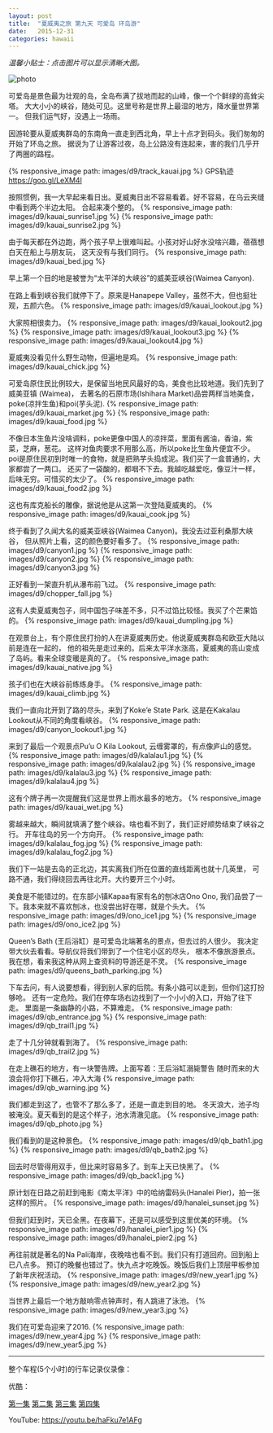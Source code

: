 ```yaml
---
layout: post
title:  "夏威夷之旅 第九天 可爱岛 环岛游"
date:   2015-12-31
categories: hawaii 
---
```


*温馨小贴士：点击图片可以显示清晰大图。*

![photo]({{site.url}}/images/d9/route_kauai.jpg)

可爱岛是景色最为壮观的岛，全岛布满了拔地而起的山峰，像一个个鲜绿的高耸尖塔。
大大小小的峡谷，随处可见。这里号称是世界上最湿的地方，降水量世界第一。
但我们运气好，没遇上一场雨。

因游轮要从夏威夷群岛的东南角一直走到西北角，早上十点才到码头。我们匆匆的开始了环岛之旅。
据说为了让游客过夜，岛上公路没有连起来，害的我们几乎开了两圈的路程。

{% responsive_image path: images/d9/track_kauai.jpg %}
GPS轨迹  <https://goo.gl/LeXM4l>

按照惯例，我一大早起来看日出。夏威夷日出不容易看着。好不容易，在乌云夹缝中看到两个半边太阳。
合起来凑个整的。
{% responsive_image path: images/d9/kauai_sunrise1.jpg %}
{% responsive_image path: images/d9/kauai_sunrise2.jpg %}

由于每天都在外边跑，两个孩子早上很难叫起。小孩对好山好水没啥兴趣，蓓蓓想白天在船上与朋友玩，
这天没有与我们同行。
{% responsive_image path: images/d9/kauai_bed.jpg %}

早上第一个目的地是被誉为“太平洋的大峡谷”的威美亚峡谷(Waimea Canyon). 

在路上看到峡谷我们就停下了。原来是Hanapepe Valley，虽然不大，但也挺壮观，五颜六色。
{% responsive_image path: images/d9/kauai_lookout.jpg %}

大家照相很卖力。
{% responsive_image path: images/d9/kauai_lookout2.jpg %}
{% responsive_image path: images/d9/kauai_lookout3.jpg %}
{% responsive_image path: images/d9/kauai_lookout4.jpg %}

夏威夷没看见什么野生动物，但遍地是鸡。
{% responsive_image path: images/d9/kauai_chick.jpg %}

可爱岛原住民比例较大，是保留当地民风最好的岛，美食也比较地道。我们先到了威美亚镇 (Waimea)，
去著名的石原市场(Ishihara Market)品尝两样当地美食，poke(凉拌生鱼)和poi(芋头泥).
{% responsive_image path: images/d9/kauai_market.jpg %}
{% responsive_image path: images/d9/kauai_food.jpg %}

不像日本生鱼片没啥调料，poke更像中国人的凉拌菜，里面有酱油，香油，紫菜，芝麻，葱花。
这样对鱼肉要求不用那么高，所以poke比生鱼片便宜不少。
poi是原住民初到时唯一的食物，就是把熟芋头捣成泥。我们买了一盒普通的，大家都尝了一两口。
还买了一袋酸的，都咽不下去。我越吃越爱吃，像豆汁一样，后味无穷。可惜买的太少了。
{% responsive_image path: images/d9/kauai_food2.jpg %}

这也有库克船长的雕像，据说他是从这第一次登陆夏威夷的。
{% responsive_image path: images/d9/kauai_cook.jpg %}

终于看到了久闻大名的威美亚峡谷(Waimea Canyon)。我没去过亚利桑那大峡谷，
但从照片上看，这的颜色要好看多了。
{% responsive_image path: images/d9/canyon1.jpg %}
{% responsive_image path: images/d9/canyon2.jpg %}
{% responsive_image path: images/d9/canyon3.jpg %}

正好看到一架直升机从瀑布前飞过。
{% responsive_image path: images/d9/chopper_fall.jpg %}

这有人卖夏威夷包子，同中国包子味差不多，只不过馅比较怪。我买了个芒果馅的。
{% responsive_image path: images/d9/kauai_dumpling.jpg %}

在观景台上，有个原住民打扮的人在讲夏威夷历史。他说夏威夷群岛和欧亚大陆以前是连在一起的，
他的祖先是走过来的。后来太平洋水涨高，夏威夷的高山变成了岛屿。看来全球变暖是真的了。
{% responsive_image path: images/d9/kauai_native.jpg %}

孩子们也在大峡谷前练练身手。
{% responsive_image path: images/d9/kauai_climb.jpg %}

我们一直向北开到了路的尽头，来到了Koke’e State Park. 这是在Kakalau Lookout从不同的角度看峡谷。
{% responsive_image path: images/d9/canyon_lookout1.jpg %}

来到了最后一个观景点Pu’u O Kila Lookout, 云缠雾罩的，有点像庐山的感觉。
{% responsive_image path: images/d9/kalalau1.jpg %}
{% responsive_image path: images/d9/kalalau2.jpg %}
{% responsive_image path: images/d9/kalalau3.jpg %}
{% responsive_image path: images/d9/kalalau4.jpg %}

这有个牌子再一次提醒我们这是世界上雨水最多的地方。
{% responsive_image path: images/d9/kauai_wet.jpg %}

雾越来越大，瞬间就填满了整个峡谷。啥也看不到了，我们正好顺势结束了峡谷之行。
开车往岛的另一个方向开。
{% responsive_image path: images/d9/kalalau_fog.jpg %}
{% responsive_image path: images/d9/kalalau_fog2.jpg %}

我们下一站是去岛的正北边，其实离我们所在位置的直线距离也就十几英里，
可路不通，我们得绕回去再往北开。大约要开三个小时。

美食是不能错过的。在东部小镇Kapaa有家有名的刨冰店Ono Ono, 
我们品尝了一下。我本来就不喜欢刨冰，也没尝出好在哪，就是个头大。
{% responsive_image path: images/d9/ono_ice1.jpg %}
{% responsive_image path: images/d9/ono_ice2.jpg %}

Queen’s Bath (王后浴缸）是可爱岛北端著名的景点，但去过的人很少。
我决定带大伙去看看。导航仪将我们带到了一个住宅小区的尽头，
根本不像旅游景点。我在想，看来我这种从网上查资料的导游还是不灵。
{% responsive_image path: images/d9/queens_bath_parking.jpg %}

下车去问，有人说要想看，得到别人家的后院。有条小路可以走到，但你们这打扮够呛。
还有一定危险。我们在停车场右边找到了一个小小的入口，开始了往下走。
里面是一条幽静的小路，不算难走。
{% responsive_image path: images/d9/qb_entrance.jpg %}
{% responsive_image path: images/d9/qb_trail1.jpg %}

走了十几分钟就看到海了。
{% responsive_image path: images/d9/qb_trail2.jpg %}

在走上礁石的地方，有一块警告牌。上面写着：王后浴缸溺毙警告 
随时而来的大浪会将你打下礁石，冲入大海
{% responsive_image path: images/d9/qb_warning.jpg %}

我们都走到这了，也管不了那么多了，还是一直走到目的地。
冬天浪大，池子均被淹没。夏天看到的是这个样子，池水清澈见底。
{% responsive_image path: images/d9/qb_photo.jpg %}

我们看到的是这种景色。
{% responsive_image path: images/d9/qb_bath1.jpg %}
{% responsive_image path: images/d9/qb_bath2.jpg %}

回去时尽管得用双手，但比来时容易多了。到车上天已快黑了。
{% responsive_image path: images/d9/qb_back1.jpg %}

原计划在日路之前赶到电影《南太平洋》中的哈纳雷码头(Hanalei Pier)，拍一张这样的照片。
{% responsive_image path: images/d9/hanalei_sunset.jpg %}

但我们赶到时，天已全黑。在夜幕下，还是可以感受到这里优美的环境。
{% responsive_image path: images/d9/hanalei_pier1.jpg %}
{% responsive_image path: images/d9/hanalei_pier2.jpg %}

再往前就是著名的Na Pali海岸，夜晚啥也看不到。我们只有打道回府。回到船上已八点多。
预订的晚餐也错过了。快九点才吃晚饭。晚饭后我们上顶层甲板参加了新年庆祝活动。
{% responsive_image path: images/d9/new_year1.jpg %}
{% responsive_image path: images/d9/new_year2.jpg %}

当世界上最后一个地方敲响零点钟声时，有人跳进了泳池。
{% responsive_image path: images/d9/new_year3.jpg %}

我们在可爱岛迎来了2016.
{% responsive_image path: images/d9/new_year4.jpg %}
{% responsive_image path: images/d9/new_year5.jpg %}

--------------------

整个车程(5个小时)的行车记录仪录像：

优酷：

[第一集](http://v.youku.com/v_show/id_XMTQ0MDY3ODYwOA==.html)
[第二集](http://v.youku.com/v_show/id_XMTQ0MDY4MTQxMg==.html) 
[第三集](http://v.youku.com/v_show/id_XMTQ0MDY4NDEyNA==.html) 
[第四集](http://v.youku.com/v_show/id_XMTQ0MDY5MjI4MA==.html) 

YouTube: <https://youtu.be/haFku7e1AFg>


